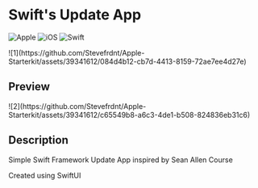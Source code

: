 <h1>Swift's Update App</h1>
<p>
  <img alt="Apple" src="https://img.shields.io/badge/-Apple-000000?style=flat-square&logo=apple&logoColor=white">
  <img alt="iOS" src="https://img.shields.io/badge/-000000?style=flat-square&logo=ios&logoColor=white">
  <img alt="Swift" src="https://img.shields.io/badge/-Swift-F05138?style=flat-square&logo=swift&logoColor=white">
</p>
![1](https://github.com/Stevefrdnt/Apple-Starterkit/assets/39341612/084d4b12-cb7d-4413-8159-72ae7ee4d27e)

<h2>
  Preview
</h2>
![2](https://github.com/Stevefrdnt/Apple-Starterkit/assets/39341612/c65549b8-a6c3-4de1-b508-824836eb31c6)

<h2>
  Description
</h2>
<p>
  Simple Swift Framework Update App inspired by Sean Allen Course

  Created using SwiftUI
</p>

